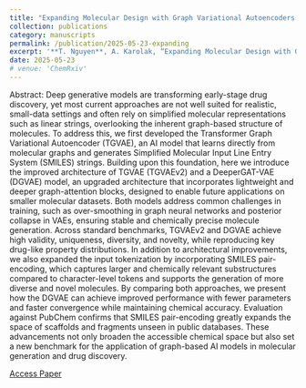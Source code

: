 ```yaml
---
title: "Expanding Molecular Design with Graph Variational Autoencoders: A Comparative Study of Pair-Encoding and Character Tokenization"
collection: publications
category: manuscripts
permalink: /publication/2025-05-23-expanding
excerpt: '**T. Nguyen**, A. Karolak, “Expanding Molecular Design with Graph Variational Autoencoders: A Comparative Study of Pair-Encoding and Character Tokenization,” ChemRxiv. 2025.'
date: 2025-05-23
# venue: 'ChemRxiv'
---
```

Abstract: Deep generative models are transforming early-stage drug discovery, yet most current approaches are not well suited for realistic, small-data settings and often rely on simplified molecular representations such as linear strings, overlooking the inherent graph-based structure of molecules. To address this, we first developed the Transformer Graph Variational Autoencoder (TGVAE), an AI model that learns directly from molecular graphs and generates Simplified Molecular Input Line Entry System (SMILES) strings. Building upon this foundation, here we introduce the improved architecture of TGVAE (TGVAEv2) and a DeeperGAT-VAE (DGVAE) model, an upgraded architecture that incorporates lightweight and deeper graph-attention blocks, designed to enable future applications on smaller molecular datasets. Both models address common challenges in training, such as over-smoothing in graph neural networks and posterior collapse in VAEs, ensuring stable and chemically precise molecule generation. Across standard benchmarks, TGVAEv2 and DGVAE achieve high validity, uniqueness, diversity, and novelty, while reproducing key drug-like property distributions. In addition to architectural improvements, we also expanded the input tokenization by incorporating SMILES pair-encoding, which captures larger and chemically relevant substructures compared to character-level tokens and supports the generation of more diverse and novel molecules. By comparing both approaches, we present how the DGVAE can achieve improved performance with fewer parameters and faster convergence while maintaining chemical accuracy. Evaluation against PubChem confirms that SMILES pair-encoding greatly expands the space of scaffolds and fragments unseen in public databases. These advancements not only broaden the accessible chemical space but also set a new benchmark for the application of graph-based AI models in molecular generation and drug discovery.

[Access Paper](10.26434/chemrxiv-2025-j1p93)